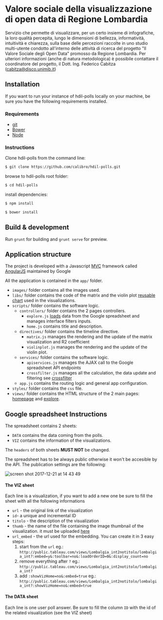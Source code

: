 # Valore sociale della visualizzazione di open data di Regione Lombardia

Servizio che permette di visualizzare, per un certo insieme di infografiche, la loro qualità percepita, lungo le dimensioni di bellezza, informatività, intuitività e chiarezza, sulla base delle percezioni raccolte in uno studio multi-utente condotto all'interno delle attività di ricerca del progetto "Il Valore Sociale degli Open Data" promosso da Regione Lombardia. Per ulteriori informazioni (anche di natura metodologica) è possibile contattare il coordinatore del progetto, il Dott. Ing. Federico Cabitza (cabitza@disco.unimib.it)

## Installation
If you want to run your instance of hdil-polls locally on your machine, be sure you have the following requirements installed.

### Requirements

- [git](http://git-scm.com/book/en/Getting-Started-Installing-Git)
- [Bower](http://bower.io/#installing-bower)
- [Node](https://nodejs.org/en/)

### Instructions

Clone hdil-polls from the command line:

``` sh
$ git clone https://github.com/calibro/hdil-polls.git
```

browse to hdil-polls root folder:

``` sh
$ cd hdil-polls
```

install dependencies:

``` sh
$ npm install
```

``` sh
$ bower install
```

## Build & development

Run `grunt` for building and `grunt serve` for preview.

## Application structure

The project is developed with a Javascript [MVC](https://en.wikipedia.org/wiki/Model%E2%80%93view%E2%80%93controller) framework called [AngularJS](https://angularjs.org/) maintained by Google

All the application is contained in the `app/` folder.

* `images/` folder contains all the images used.
* `libs/` folder contains the code of the matrix and the violin plot [reusable chart](https://bost.ocks.org/mike/chart/) used in the visualizations.
* `scripts/` folder contains the software logic.
  * `controllers/` folder contains the 2 pages controllers.
    * `explore.js` [loads](https://github.com/calibro/hdil-polls/blob/master/app/scripts/controllers/explore.js#L197) data from the Google spreadsheet and manages interface filters inputs.
    * `home.js` contains title and description.
  * `directives/` folder contains the timeline directive.
    * `matrix.js` manages the rendering and the update of the matrix visualization and R2 coefficient
    * `violinplot.js` manages the rendering and the update of the violin plot.
  * `services/` folder contains the software logic.
    * `apiservices.js` manages the AJAX call to the Google spreadsheet API endpoints
    * `crossfilter.js` manages all the calculation, the data update and filtering see [crossfilter](http://crossfilter.github.io/crossfilter/)
  * `app.js` contains the routing logic and general app configuration.
* `styles/` folder contains the `css` file.
* `views/` folder contains the HTML structure of the 2 main pages: [homepage](http://calib.ro/hdil-polls/#!/home) and [explore](http://calib.ro/hdil-polls/#!/explore).

## Google spreadsheet Instructions

The spreadsheet contains 2 sheets:
* `DATA` contains the data coming from the polls.
* `VIZ` contains the information of the visualizations.

The `headers` of both sheets **MUST NOT** be changed.

The spreadsheet has to be always public otherwise it won't be accesible by the API. The publication settings are the following:

![screen shot 2017-12-21 at 14 43 49](https://user-images.githubusercontent.com/1922342/34258520-8dd2506c-e65e-11e7-8f3d-526e4b0b9699.png)

#### The VIZ sheet

Each line is a visualization, if you want to add a new one be sure to fill the sheet with all the following informations

* `url` - the original link of the visualization
* `id`- a unique and incremental ID
* `titolo` - the description of the visualization
* `thumb` - the name of the file containing the image thumbnail of the visualization. it must be uploaded [here](https://github.com/calibro/hdil-polls/tree/gh-pages/images/ignore)
* `url_embed` - the url used for the embedding. You can create it in 3 easy steps:
  1. start from the `url` eg.: `http://public.tableau.com/views/Lombalgia_int2notitolo/lombalgia_int?:embed=y&:toolbar=no&:loadOrderID=0&:display_count=no`
  2. remove everything after `?` eg.: `http://public.tableau.com/views/Lombalgia_int2notitolo/lombalgia_int?`
  3. add `:showVizHome=no&:embed=true` eg.: `http://public.tableau.com/views/Lombalgia_int2notitolo/lombalgia_int?:showVizHome=no&:embed=true`
  
 #### The DATA sheet

Each line is one user poll answer. Be sure to fill the column `ID` with the id of the related visualization (see the VIZ sheet)

